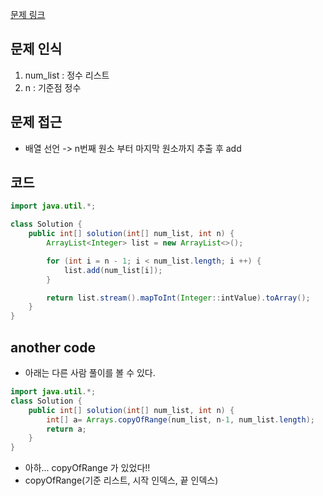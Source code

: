 [문제 링크](https://school.programmers.co.kr/learn/courses/30/lessons/181892?language=java)

## 문제 인식

1. num_list : 정수 리스트
2. n : 기준점 정수

## 문제 접근

- 배열 선언 -> n번째 원소 부터 마지막 원소까지 추출 후 add

## 코드

```java
import java.util.*;

class Solution {
    public int[] solution(int[] num_list, int n) {
        ArrayList<Integer> list = new ArrayList<>();

        for (int i = n - 1; i < num_list.length; i ++) {
            list.add(num_list[i]);
        }

        return list.stream().mapToInt(Integer::intValue).toArray();
    }
}
```

## another code

- 아래는 다른 사람 풀이를 볼 수 있다.

```java
import java.util.*;
class Solution {
    public int[] solution(int[] num_list, int n) {
        int[] a= Arrays.copyOfRange(num_list, n-1, num_list.length);
        return a;
    }
}
```

- 아하... copyOfRange 가 있었다!!
- copyOfRange(기준 리스트, 시작 인덱스, 끝 인덱스)
